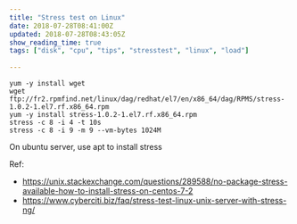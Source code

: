 ```yaml
---
title: "Stress test on Linux"
date: 2018-07-28T08:41:00Z
updated: 2018-07-28T08:43:05Z
show_reading_time: true
tags: ["disk", "cpu", "tips", "stresstest", "linux", "load"]
 
---
```


```
yum -y install wget
wget ftp://fr2.rpmfind.net/linux/dag/redhat/el7/en/x86_64/dag/RPMS/stress-1.0.2-1.el7.rf.x86_64.rpm
yum -y install stress-1.0.2-1.el7.rf.x86_64.rpm
stress -c 8 -i 4 -t 10s
stress -c 8 -i 9 -m 9 --vm-bytes 1024M
```

On ubuntu server, use apt to install stress

Ref:

* https://unix.stackexchange.com/questions/289588/no-package-stress-available-how-to-install-stress-on-centos-7-2
* https://www.cyberciti.biz/faq/stress-test-linux-unix-server-with-stress-ng/
